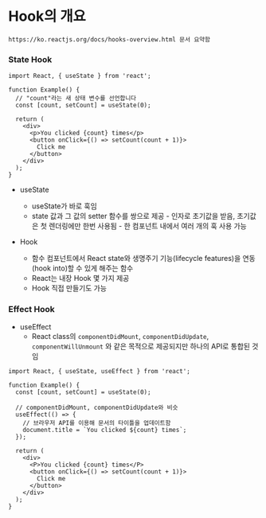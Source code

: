 # Hook의 개요

```https://ko.reactjs.org/docs/hooks-overview.html 문서 요약함```



###  State Hook

```react
import React, { useState } from 'react';

function Example() {
  // "count"라는 새 상태 변수를 선언합니다
  const [count, setCount] = useState(0);
  
  return (
    <div>
      <p>You clicked {count} times</p>
      <button onClick={() => setCount(count + 1)}>
        Click me
      </button>
    </div>
  );
}
```

- useState
  - useState가 바로 훅임
  - state 값과 그 값의 setter 함수를 쌍으로 제공
    	- 인자로 초기값을 받음, 초기값은 첫 렌더링에만 한번 사용됨
    	- 한 컴포넌트 내에서 여러 개의 훅 사용 가능

- Hook
  - 함수 컴포넌트에서 React state와 생명주기 기능(lifecycle features)을 연동(hook into)할 수 있게 해주는 함수
  - React는 내장 Hook 몇 가지 제공
  - Hook 직접 만들기도 가능

### Effect Hook

- useEffect
  - React class의 `componentDidMount`, `componentDidUpdate`, `componentWillUnmount` 와 같은 목적으로 제공되지만 하나의 API로 통합된 것임

```react
import React, { useState, useEffect } from 'react';

function Example() {
  const [count, setCount] = useState(0);
  
  // componentDidMount, componentDidUpdate와 비슷
  useEffect(() => {
    // 브라우저 API를 이용해 문서의 타이틀을 업데이트함
    document.title = `You clicked ${count} times`;
  });
  
  return (
    <div>
      <P>You clicked {count} times</P>
      <button onClick={() => setCount(count + 1)}>
        Click me
      </button>
    </div>
  );
}
```



